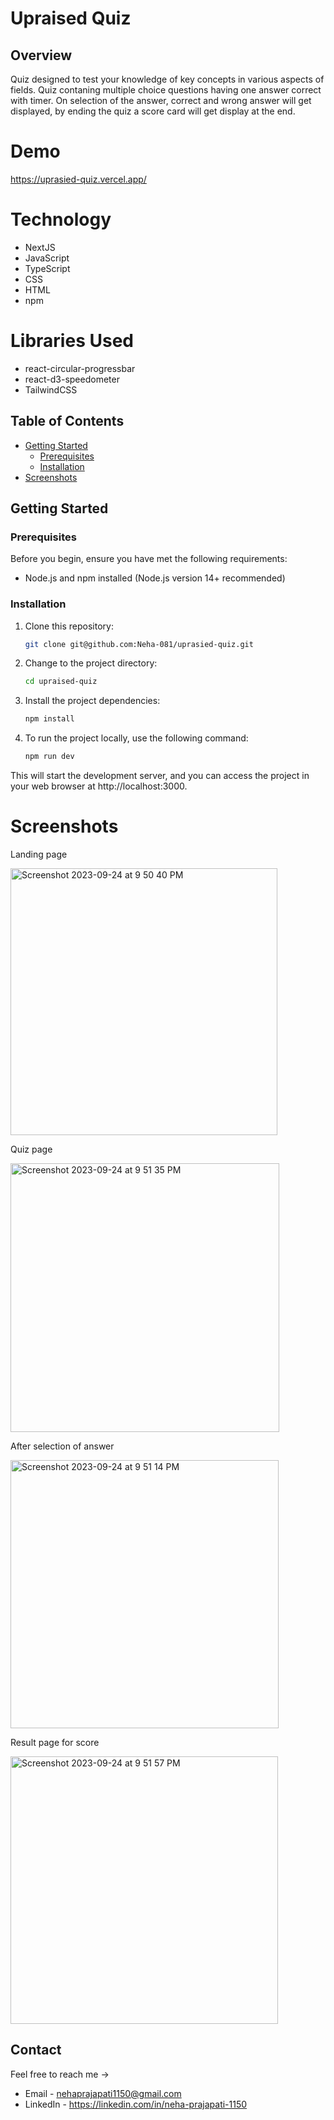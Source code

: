 # Upraised Quiz

## Overview

Quiz designed to test your knowledge of key concepts in various aspects of fields. Quiz contaning multiple choice questions having one answer correct with timer.
On selection of the answer, correct and wrong answer will get displayed, by ending the quiz a score card will get display at the end.


# Demo

https://uprasied-quiz.vercel.app/



# Technology

- NextJS
- JavaScript
- TypeScript
- CSS
- HTML
- npm

# Libraries Used

- react-circular-progressbar
- react-d3-speedometer
- TailwindCSS

## Table of Contents

- [Getting Started](#getting-started)
  - [Prerequisites](#prerequisites)
  - [Installation](#installation)
- [Screenshots](#screenshots)

## Getting Started

### Prerequisites

Before you begin, ensure you have met the following requirements:

- Node.js and npm installed (Node.js version 14+ recommended)

### Installation

1. Clone this repository:

   ```sh
   git clone git@github.com:Neha-081/uprasied-quiz.git

2. Change to the project directory:
      ```sh
   cd upraised-quiz
      
4. Install the project dependencies:
    ```sh
   npm install

6. To run the project locally, use the following command:
   ```sh
   npm run dev


This will start the development server, and you can access the project in your web browser at http://localhost:3000.  



# Screenshots

Landing page


<img width="427" alt="Screenshot 2023-09-24 at 9 50 40 PM" src="https://github.com/Neha-081/uprasied-quiz/assets/87421798/652d6696-eb77-4cbf-ad63-0fee4dee67bd">





Quiz page


<img width="430" alt="Screenshot 2023-09-24 at 9 51 35 PM" src="https://github.com/Neha-081/uprasied-quiz/assets/87421798/381a71ee-c35c-45ab-88cf-6aa40eb26273">






After selection of answer


<img width="429" alt="Screenshot 2023-09-24 at 9 51 14 PM" src="https://github.com/Neha-081/uprasied-quiz/assets/87421798/339ac3c6-bb2f-4c31-bd30-1c0a1e4c7287">






Result page for score


<img width="428" alt="Screenshot 2023-09-24 at 9 51 57 PM" src="https://github.com/Neha-081/uprasied-quiz/assets/87421798/f841d9e2-6d11-4ab8-9ab8-d385762a7200">







## Contact

Feel free to reach me ->
- Email - <nehaprajapati1150@gmail.com> 
- LinkedIn - https://linkedin.com/in/neha-prajapati-1150



